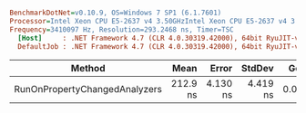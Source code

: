 ``` ini

BenchmarkDotNet=v0.10.9, OS=Windows 7 SP1 (6.1.7601)
Processor=Intel Xeon CPU E5-2637 v4 3.50GHzIntel Xeon CPU E5-2637 v4 3.50GHz, ProcessorCount=16
Frequency=3410097 Hz, Resolution=293.2468 ns, Timer=TSC
  [Host]     : .NET Framework 4.7 (CLR 4.0.30319.42000), 64bit RyuJIT-v4.7.2116.0
  DefaultJob : .NET Framework 4.7 (CLR 4.0.30319.42000), 64bit RyuJIT-v4.7.2116.0


```
 |                        Method |     Mean |    Error |   StdDev |  Gen 0 | Allocated |
 |------------------------------ |---------:|---------:|---------:|-------:|----------:|
 | RunOnPropertyChangedAnalyzers | 212.9 ns | 4.130 ns | 4.419 ns | 0.0699 |     440 B |
